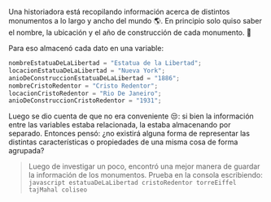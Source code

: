 Una historiadora está recopilando información acerca de distintos monumentos a lo largo y ancho del mundo :earth_americas:. En principio solo quiso saber el nombre, la ubicación y el año de construcción de cada monumento. :moyai:

Para eso almacenó cada dato en una variable:

```javascript
nombreEstatuaDeLaLibertad = "Estatua de la Libertad";
locacionEstatuaDeLaLibertad = "Nueva York";
anioDeConstruccionEstatuaDeLaLibertad = "1886";
nombreCristoRedentor = "Cristo Redentor";
locacionCristoRedentor = "Rio De Janeiro";
anioDeConstruccionCristoRedentor = "1931";
```

Luego se dio cuenta de que no era conveniente :unamused:: si bien la información entre las variables estaba relacionada, la estaba almacenando por separado. Entonces pensó: ¿no existirá alguna forma de representar las distintas características o propiedades de una misma cosa de forma agrupada?

> Luego de investigar un poco, encontró una mejor manera de guardar la información de los monumentos. Prueba en la consola escribiendo:
> `javascript
  estatuaDeLaLibertad
  cristoRedentor
  torreEiffel
  tajMahal
  coliseo`
